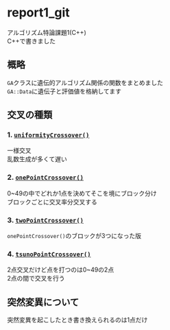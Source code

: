 # report1_git
アルゴリズム特論課題1(C++)  
C++で書きました
## 概略
`GA`クラスに遺伝的アルゴリズム関係の関数をまとめました  
`GA::Data`に遺伝子と評価値を格納してます

## 交叉の種類
### 1. [`uniformityCrossover()`](https://github.com/akira-kumashiro/report1_git/blob/master/report1_git/report1_git/GA.cpp#L84 "uniformityCrossover()")
一様交叉  
乱数生成が多くて遅い
### 2. [`onePointCrossover()`](https://github.com/akira-kumashiro/report1_git/blob/master/report1_git/report1_git/GA.cpp#L101 "onePointCrossover()")
0~49の中でどれか1点を決めてそこを境にブロック分け  
ブロックごとに交叉率分交叉する
### 3. [`twoPointCrossover()`](https://github.com/akira-kumashiro/report1_git/blob/master/report1_git/report1_git/GA.cpp#L128 "twoPointCrossover()")
`onePointCrossover()`のブロックが3つになった版
### 4. [`tsunoPointCrossover()`](https://github.com/akira-kumashiro/report1_git/blob/master/report1_git/report1_git/GA.cpp#L165 "tsunoPointCrossover()")
2点交叉だけど点を打つのは0~49の2点  
2点の間で交叉を行う  

## 突然変異について
突然変異を起こしたとき書き換えられるのは1点だけ
